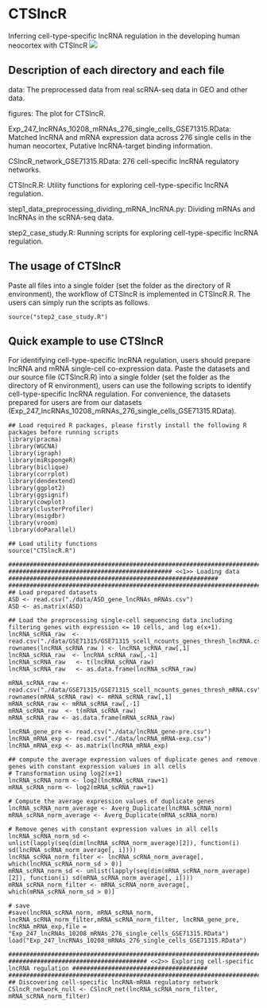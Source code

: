 # CTSlncR
Inferring cell-type-specific lncRNA regulation in the developing human neocortex with CTSlncR
![](https://github.com/linxi159/CTSlncR/blob/main/figures/Figure_1.tif) 

## Description of each directory and each file
data: The preprocessed data from real scRNA-seq data in GEO and other data.

figures: The plot for CTSlncR.

Exp_247_lncRNAs_10208_mRNAs_276_single_cells_GSE71315.RData: Matched lncRNA and mRNA expression data across 276 single cells in the human neocortex, Putative lncRNA-target binding information.

CSlncR_network_GSE71315.RData: 276 cell-specific lncRNA regulatory networks.

CTSlncR.R: Utility functions for exploring cell-type-specific lncRNA regulation.

step1_data_preprocessing_dividing_mRNA_lncRNA.py: Dividing mRNAs and lncRNAs in the scRNA-seq data.

step2_case_study.R: Running scripts for exploring cell-type-specific lncRNA regulation.

## The usage of CTSlncR
Paste all files into a single folder (set the folder as the directory of R environment), the workflow of CTSlncR is implemented in CTSlncR.R. The users can simply run the scripts as follows.
```
source("step2_case_study.R")
```

## Quick example to use CTSlncR
For identifying cell-type-specific lncRNA regulation, users should prepare lncRNA and mRNA single-cell co-expression data. Paste the datasets and our source file (CTSlncR.R) into a single folder (set the folder as the directory of R environment), users can use the following scripts to identify cell-type-specific lncRNA regulation. For convenience, the datasets prepared for users are from our datasets (Exp_247_lncRNAs_10208_mRNAs_276_single_cells_GSE71315.RData).
```
## Load required R packages, please firstly install the following R packages before running scripts
library(pracma)
library(WGCNA)
library(igraph)
library(miRspongeR)
library(biclique)
library(corrplot)
library(dendextend)
library(ggplot2)
library(ggsignif)
library(cowplot)
library(clusterProfiler)
library(msigdbr)
library(vroom)
library(doParallel)

## Load utility functions
source("CTSlncR.R")

##############################################################################################################################
############################################## <<1>> Loading data  ###########################################################
##############################################################################################################################
## Load prepared datasets
ASD <- read.csv("./data/ASD_gene_lncRNAs_mRNAs.csv")
ASD <- as.matrix(ASD)

## Load the preprocessing single-cell sequencing data including filtering genes with expression <= 10 cells, and log e(x+1).
lncRNA_scRNA_raw  <- read.csv("./data/GSE71315/GSE71315_scell_ncounts_genes_thresh_lncRNA.csv")
rownames(lncRNA_scRNA_raw ) <- lncRNA_scRNA_raw[,1]
lncRNA_scRNA_raw  <- lncRNA_scRNA_raw[,-1]
lncRNA_scRNA_raw   <- t(lncRNA_scRNA_raw)
lncRNA_scRNA_raw   <- as.data.frame(lncRNA_scRNA_raw)

mRNA_scRNA_raw <- read.csv("./data/GSE71315/GSE71315_scell_ncounts_genes_thresh_mRNA.csv")
rownames(mRNA_scRNA_raw) <- mRNA_scRNA_raw[,1]
mRNA_scRNA_raw <- mRNA_scRNA_raw[,-1]
mRNA_scRNA_raw  <- t(mRNA_scRNA_raw)
mRNA_scRNA_raw <- as.data.frame(mRNA_scRNA_raw)

lncRNA_gene_pre <- read.csv("./data/lncRNA_gene-pre.csv")
lncRNA_mRNA_exp <- read.csv("./data/lncRNA_mRNA-exp.csv")
lncRNA_mRNA_exp <- as.matrix(lncRNA_mRNA_exp)

## compute the average expression values of duplicate genes and remove genes with constant expression values in all cells
# Transformation using log2(x+1)
lncRNA_scRNA_norm <- log2(lncRNA_scRNA_raw+1)
mRNA_scRNA_norm <- log2(mRNA_scRNA_raw+1) 

# Compute the average expression values of duplicate genes
lncRNA_scRNA_norm_average <- Averg_Duplicate(lncRNA_scRNA_norm)
mRNA_scRNA_norm_average <- Averg_Duplicate(mRNA_scRNA_norm)

# Remove genes with constant expression values in all cells
lncRNA_scRNA_norm_sd <- unlist(lapply(seq(dim(lncRNA_scRNA_norm_average)[2]), function(i) sd(lncRNA_scRNA_norm_average[, i])))
lncRNA_scRNA_norm_filter <- lncRNA_scRNA_norm_average[, which(lncRNA_scRNA_norm_sd > 0)]
mRNA_scRNA_norm_sd <- unlist(lapply(seq(dim(mRNA_scRNA_norm_average)[2]), function(i) sd(mRNA_scRNA_norm_average[, i])))
mRNA_scRNA_norm_filter <- mRNA_scRNA_norm_average[, which(mRNA_scRNA_norm_sd > 0)]

# save    
#save(lncRNA_scRNA_norm, mRNA_scRNA_norm, lncRNA_scRNA_norm_filter,mRNA_scRNA_norm_filter, lncRNA_gene_pre, lncRNA_mRNA_exp,file = "Exp_247_lncRNAs_10208_mRNAs_276_single_cells_GSE71315.RData")
load("Exp_247_lncRNAs_10208_mRNAs_276_single_cells_GSE71315.RData")

##############################################################################################################################
####################################### <<2>> Exploring cell-specific lncRNA regulation ######################################
##############################################################################################################################
## Discovering cell-specific lncRNA-mRNA regulatory network   
CSlncR_network_null <- CSlncR_net(lncRNA_scRNA_norm_filter, mRNA_scRNA_norm_filter)

```
